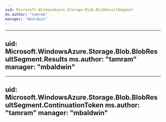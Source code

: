 ```yaml
---
uid: Microsoft.WindowsAzure.Storage.Blob.BlobResultSegment
ms.author: "tamram"
manager: "mbaldwin"
---
```


---
uid: Microsoft.WindowsAzure.Storage.Blob.BlobResultSegment.Results
ms.author: "tamram"
manager: "mbaldwin"
---

---
uid: Microsoft.WindowsAzure.Storage.Blob.BlobResultSegment.ContinuationToken
ms.author: "tamram"
manager: "mbaldwin"
---
